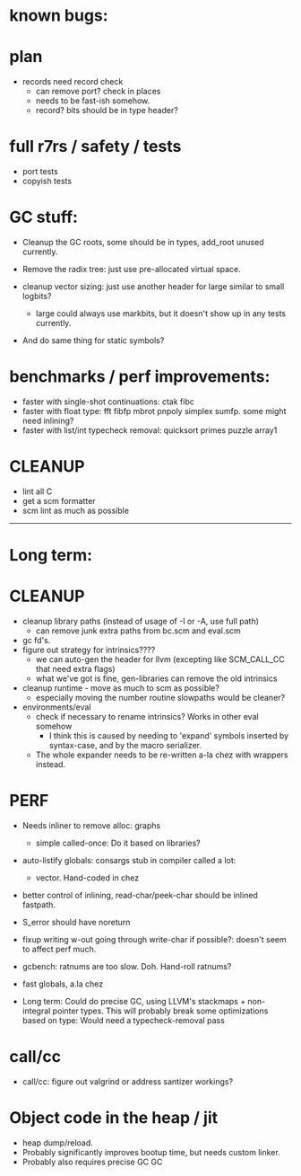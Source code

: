 # known bugs:

# plan
  * records need record check
    * can remove port? check in places
	* needs to be fast-ish somehow.
	* record? bits should be in type header?

# full r7rs / safety / tests
  * port tests
  * copyish tests
  
# GC stuff:

* Cleanup the GC roots, some should be in types, add_root unused currently.
* Remove the radix tree: just use pre-allocated virtual space.

* cleanup vector sizing: just use another header for large similar to small logbits?
  * large could always use markbits, but it doesn't show up in any tests currently.
* And do same thing for static symbols?

# benchmarks / perf improvements:
  * faster with single-shot continuations: ctak fibc
  * faster with float type: fft fibfp mbrot pnpoly simplex sumfp. some might need inlining?
  * faster with list/int typecheck removal: quicksort primes puzzle array1

# CLEANUP

* lint all C
* get a scm formatter
* scm lint as much as possible

----------------------------------------


# Long term:	 

# CLEANUP

* cleanup library paths (instead of usage of -I or -A, use full path)
  * can remove junk extra paths from bc.scm and eval.scm
* gc fd's.
* figure out strategy for intrinsics????
  * we can auto-gen the header for llvm (excepting like SCM_CALL_CC that need extra flags)
  * what we've got is fine, gen-libraries can remove the old intrinsics
* cleanup runtime - move as much to scm as possible?
  * especially moving the number routine slowpaths would be cleaner?
* environments/eval
  * check if necessary to rename intrinsics? Works in other eval somehow
     * I think this is caused by needing to 'expand' symbols inserted by 
	   syntax-case, and by the macro serializer.
  * The whole expander needs to be re-written a-la chez with wrappers instead.

# PERF
* Needs inliner to remove alloc: graphs
  * simple called-once: Do it based on libraries?
* auto-listify globals: consargs stub in compiler called a lot: 
  * vector. Hand-coded in chez
* better control of inlining, read-char/peek-char should be inlined fastpath.
* S_error should have noreturn
* fixup writing w-out going through write-char if possible?: doesn't seem to affect perf much.
* gcbench: ratnums are too slow.  Doh.  Hand-roll ratnums?

* fast globals, a.la chez

* Long term: Could do precise GC, using LLVM's stackmaps + non-integral pointer types. 
     This will probably break some optimizations based on type: Would need
	 a typecheck-removal pass
	 
# call/cc
  * call/cc: figure out valgrind or address santizer workings?

# Object code in the heap / jit
 * heap dump/reload.
 * Probably significantly improves bootup time, but needs custom linker.
 * Probably also requires precise GC GC

